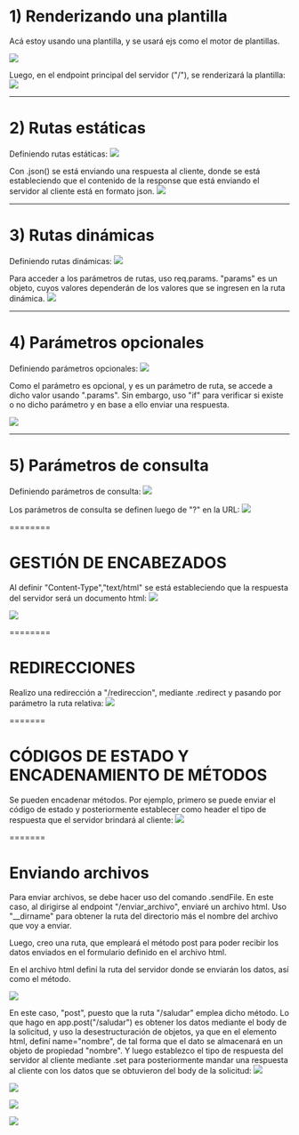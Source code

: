 # 1) Renderizando una plantilla
Acá estoy usando una plantilla, y se usará ejs como el motor de plantillas.
   
![](https://github.com/DianaLlamoca/C8288---ACTIVIDADES/blob/main/Imagenes/I1.JPG)

Luego, en el endpoint principal del servidor ("/"), se renderizará la plantilla:
![](https://github.com/DianaLlamoca/C8288---ACTIVIDADES/blob/main/Imagenes/I2.JPG)

-------

# 2) Rutas estáticas
Definiendo rutas estáticas:
![](https://github.com/DianaLlamoca/C8288---ACTIVIDADES/blob/main/Imagenes/I3.JPG)

Con .json() se está enviando una respuesta al cliente, donde se está estableciendo que el contenido de la response que está enviando el servidor al cliente está en formato json.
![](https://github.com/DianaLlamoca/C8288---ACTIVIDADES/blob/main/Imagenes/I4.JPG)

-------

# 3) Rutas dinámicas
Definiendo rutas dinámicas:
![](https://github.com/DianaLlamoca/C8288---ACTIVIDADES/blob/main/Imagenes/I5.JPG)

Para acceder a los parámetros de rutas, uso req.params. "params" es un objeto, cuyos valores dependerán de los valores que se ingresen en la ruta dinámica.
![](https://github.com/DianaLlamoca/C8288---ACTIVIDADES/blob/main/Imagenes/I6.JPG)

-------

# 4) Parámetros opcionales
Definiendo parámetros opcionales:
![](https://github.com/DianaLlamoca/C8288---ACTIVIDADES/blob/main/Imagenes/I7.JPG)

Como el parámetro es opcional, y es un parámetro de ruta, se accede a dicho valor usando ".params". Sin embargo, uso "if" para verificar si existe o no dicho parámetro y en base a ello enviar una respuesta.

![](https://github.com/DianaLlamoca/C8288---ACTIVIDADES/blob/main/Imagenes/I8.JPG)

-------

# 5) Parámetros de consulta
Definiendo parámetros de consulta:
![](https://github.com/DianaLlamoca/C8288---ACTIVIDADES/blob/main/Imagenes/I10_.JPG)

Los parámetros de consulta se definen luego de "?" en la URL:
![](https://github.com/DianaLlamoca/C8288---ACTIVIDADES/blob/main/Imagenes/I11_.JPG)

========

# GESTIÓN DE ENCABEZADOS
Al definir "Content-Type","text/html" se está estableciendo que la respuesta del servidor será un documento html:
![](https://github.com/DianaLlamoca/C8288---ACTIVIDADES/blob/main/Imagenes/I12.JPG)

![](https://github.com/DianaLlamoca/C8288---ACTIVIDADES/blob/main/Imagenes/I13.JPG)

========

# REDIRECCIONES
Realizo una redirección a "/redireccion", mediante .redirect y pasando por parámetro la ruta relativa:
![](https://github.com/DianaLlamoca/C8288---ACTIVIDADES/blob/main/Imagenes/I14.JPG)

=======

# CÓDIGOS DE ESTADO Y ENCADENAMIENTO DE MÉTODOS
Se pueden encadenar métodos. Por ejemplo, primero se puede enviar el código de estado y posteriormente establecer como header el tipo de respuesta que el servidor brindará al cliente:
![](https://github.com/DianaLlamoca/C8288---ACTIVIDADES/blob/main/Imagenes/I15.JPG)

=======

# Enviando archivos
Para enviar archivos, se debe hacer uso del comando .sendFile.
En este caso, al dirigirse al endpoint "/enviar_archivo", enviaré un archivo html.
Uso "__dirname" para obtener la ruta del directorio más el nombre del archivo que voy a enviar.

Luego, creo una ruta, que empleará el método post para poder recibir los datos enviados en el formulario definido en el archivo html.

En el archivo html definí la ruta del servidor donde se enviarán los datos, así como el método.

![](https://github.com/DianaLlamoca/C8288---ACTIVIDADES/blob/main/Imagenes/I20.JPG)

En este caso, "post", puesto que la ruta "/saludar" emplea dicho método.
Lo que hago en app.post("/saludar") es obtener los datos mediante el body de la solicitud, y uso la desestructuración de objetos, ya que en el elemento html, definí name="nombre", de tal forma que el dato se almacenará en un objeto de propiedad "nombre".
Y luego establezco el tipo de respuesta del servidor al cliente mediante .set para posteriormente mandar una respuesta al cliente con los datos que se obtuvieron del body de la solicitud:
![](https://github.com/DianaLlamoca/C8288---ACTIVIDADES/blob/main/Imagenes/I16.JPG?raw=true)

![](https://github.com/DianaLlamoca/C8288---ACTIVIDADES/blob/main/Imagenes/I17.JPG)

![](https://github.com/DianaLlamoca/C8288---ACTIVIDADES/blob/main/Imagenes/I18.JPG)

![](https://github.com/DianaLlamoca/C8288---ACTIVIDADES/blob/main/Imagenes/I19.JPG)
